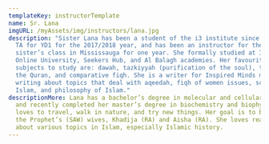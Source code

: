 ```yaml
---
templateKey: instructorTemplate
name: Sr. Lana
imgURL: /myAssets/img/instructors/lana.jpg
description: "Sister Lana has been a student of the i3 institute since 2015, a
  TA for YD1 for the 2017/2018 year, and has been an instructor for the YD1
  sister’s class in Mississauga for one year. She formally studied at Islamic
  Online University, Seekers Hub, and Al Balagh academies. Her favourite
  subjects to study are: dawah, tazkiyyah (purification of the soul), tafsir of
  the Quran, and comparative fiqh. She is a writer for Inspired Minds magazine,
  writing about topics that deal with aqeedah, fiqh of women issues, science in
  Islam, and philosophy of Islam."
descriptionMore: Lana has a bachelor’s degree in molecular and cellular biology
  and recently completed her master’s degree in biochemistry and biophysics. She
  loves to travel, walk in nature, and try new things. Her goal is to be like
  the Prophet’s (SAW) wives, Khadija (RA) and Aisha (RA). She loves reading
  about various topics in Islam, especially Islamic history.
---
```

